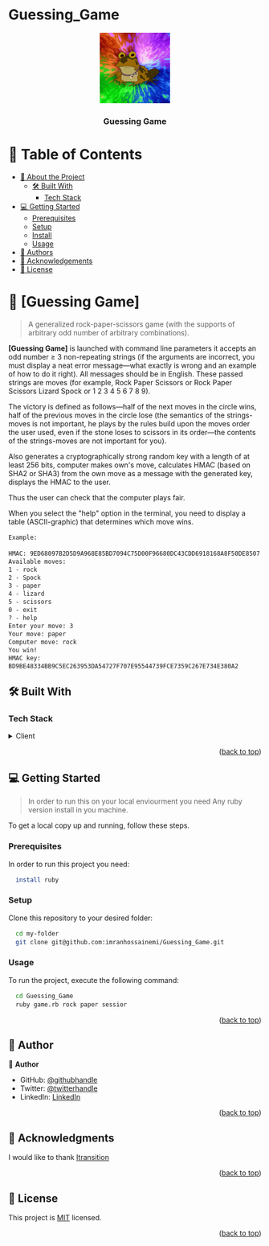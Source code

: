 # Guessing_Game
<a name="readme-top"></a>
<div align="center">
  <img src="200w.gif" alt="logo" width="140"  height="auto" />
  <br/>

  <h3><b>Guessing Game</b></h3>

</div>

<!-- TABLE OF CONTENTS -->

# 📗 Table of Contents

- [📖 About the Project](#about-project)
  - [🛠 Built With](#built-with)
    - [Tech Stack](#tech-stack)
- [💻 Getting Started](#getting-started)
  - [Prerequisites](#prerequisites)
  - [Setup](#setup)
  - [Install](#install)
  - [Usage](#usage)
- [👥 Authors](#authors)
- [🙏 Acknowledgements](#acknowledgements)
- [📝 License](#license)

<!-- PROJECT DESCRIPTION -->

# 📖 [Guessing Game] <a name="about-project"></a>

> A generalized rock-paper-scissors game (with the supports of arbitrary odd number of arbitrary combinations).

**[Guessing Game]** is launched with command line parameters it accepts an odd number ≥ 3 non-repeating strings (if the arguments are incorrect, you must display a neat error message—what exactly is wrong and an example of how to do it right). All messages should be in English. These passed strings are moves (for example, Rock Paper Scissors or Rock Paper Scissors Lizard Spock or 1 2 3 4 5 6 7 8 9).

The victory is defined as follows—half of the next moves in the circle wins, half of the previous moves in the circle lose (the semantics of the strings-moves is not important, he plays by the rules build upon the moves order the user used, even if the stone loses to scissors in its order—the contents of the strings-moves are not important for you).

Also generates a cryptographically strong random key  with a length of at least 256 bits, computer makes own's move, calculates HMAC (based on SHA2 or SHA3) from the own move as a message with the generated key, displays the HMAC to the user.

Thus the user can check that the computer plays fair.

When you select the "help" option in the terminal, you need to display a table (ASCII-graphic) that determines which move wins.

    Example:

    HMAC: 9ED68097B2D5D9A968E85BD7094C75D00F96680DC43CDD6918168A8F50DE8507
    Available moves:
    1 - rock
    2 - Spock
    3 - paper
    4 - lizard
    5 - scissors
    0 - exit
    ? - help
    Enter your move: 3
    Your move: paper
    Computer move: rock
    You win!
    HMAC key: BD9BE48334BB9C5EC263953DA54727F707E95544739FCE7359C267E734E380A2

## 🛠 Built With <a name="built-with"></a>

### Tech Stack <a name="tech-stack"></a>

<details>
  <summary>Client</summary>
  <ul>
    <li><a href="https://ruby-lang.org/">Ruby</a></li>
  </ul>
</details>

<p align="right">(<a href="#readme-top">back to top</a>)</p>

<!-- GETTING STARTED -->

## 💻 Getting Started <a name="getting-started"></a>

> In order to run this on your local enviourment you need Any ruby version install in you machine.

To get a local copy up and running, follow these steps.

### Prerequisites

In order to run this project you need:

```sh
  install ruby
```

### Setup

Clone this repository to your desired folder:

```sh
  cd my-folder
  git clone git@github.com:imranhossainemi/Guessing_Game.git
```

### Usage

To run the project, execute the following command:

```sh
  cd Guessing_Game
  ruby game.rb rock paper sessior
```

<p align="right">(<a href="#readme-top">back to top</a>)</p>

<!-- AUTHORS -->

## 👤 Author <a name="authors"></a>

👤 **Author**

- GitHub: [@githubhandle](https://github.com/imranhossainemi)
- Twitter: [@twitterhandle](https://twitter.com/DevImranHossain)
- LinkedIn: [LinkedIn](https://www.linkedin.com/in/imran-hossain-emi/)

<p align="right">(<a href="#readme-top">back to top</a>)</p>

<!-- ACKNOWLEDGEMENTS -->

## 🙏 Acknowledgments <a name="acknowledgements"></a>

I would like to thank [Itransition](https://www.itransition.com/)

<p align="right">(<a href="#readme-top">back to top</a>)</p>

<!-- LICENSE -->

## 📝 License <a name="license"></a>

This project is [MIT](./LICENSE) licensed.

<p align="right">(<a href="#readme-top">back to top</a>)</p>
